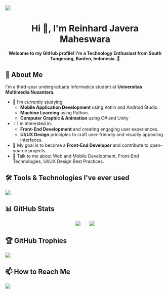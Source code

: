 <img align="center">[![](https://visitcount.itsvg.in/api?id=reinhardjavera&icon=1&color=2)](https://visitcount.itsvg.in)
---

<h1 align="center">Hi 👋, I'm Reinhard Javera Maheswara</h1>
<h4 align="center">Welcome to my GitHub profile! I'm a Technology Enthusiast from South Tangerang, Banten, Indonesia. 🌱</h4>

## 🌟 About Me

I'm a third-year undergraduate Informatics student at **Universitas Multimedia Nusantara**.

- 🔭 I’m currently studying:
	- **Mobile Application Development** using Kotlin and Android Studio.
	- **Machine Learning** using Python.
	- **Computer Graphic & Animation** using C# and Unity
- :bulb: I'm interested in:
  - **Front-End Development** and creating engaging user experiences.
  - **UI/UX Design** principles to craft user-friendly and visually appealing interfaces.
- 🎯 My goal is to become a **Front-End Developer** and contribute to open-source projects.
- 💬 Talk to me about Web and Mobile Development, Front-End Technologies, UI/UX Design Best Practices.

## 🛠️ Tools & Technologies I've ever used

![](https://skillicons.dev/icons?i=html,css,bootstrap,tailwind,js,react,kotlin,php,laravel,java,python,firebase,vscode,androidstudio,figma,eclipse,anaconda,gradle,git,&perline=19)

## 📊 GitHub Stats
<p align="center">
  <img src="https://github-readme-streak-stats.herokuapp.com/?user=reinhardjavera&theme=dark&hide_border=false" />
  &nbsp;&nbsp;&nbsp;&nbsp;&nbsp;
  <img src="https://github-readme-stats.vercel.app/api/top-langs/?username=reinhardjavera&theme=dark&hide_border=false&include_all_commits=false&count_private=false&layout=compact" />
</p>


## 🏆 GitHub Trophies
![](https://github-profile-trophy.vercel.app/?username=reinhardjavera&theme=radical&no-frame=true&no-bg=false&margin-w=18)


## 📫 How to Reach Me
<a target="_blank" href="https://www.linkedin.com/in/reinhard-javera-maheswara/"><img src="https://img.shields.io/badge/-LinkedIn-0077B5?style=for-the-badge&logo=Linkedin&logoColor=white"></img></a>
<br>
</p>

<!-- Proudly created with GPRM ( https://gprm.itsvg.in ) -->
